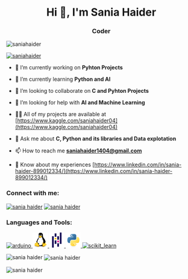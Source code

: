 <h1 align="center">Hi 👋, I'm Sania Haider</h1>
<h3 align="center">Coder</h3>

<p align="left"> <img src="https://komarev.com/ghpvc/?username=Saniahaider04&label=Profile%20views&color=0e75b6&style=flat" alt="saniahaider" /> </p>

<p align="left"> <a href="https://github.com/ryo-ma/github-profile-trophy"><img src="https://github-profile-trophy.vercel.app/?username=Saniahaider04" alt="saniahaider" /></a> </p>


- 🔭 I’m currently working on **Pyhton Projects**

- 🌱 I’m currently learning **Python and AI**

- 👯 I’m looking to collaborate on **C and Pyhton Projects**

- 🤝 I’m looking for help with **AI and Machine Learning**

- 👨‍💻 All of my projects are available at [https://www.kaggle.com/saniahaider04](https://www.kaggle.com/saniahaider04)

- 💬 Ask me about **C, Python and its libraries and Data explotation**

- 📫 How to reach me **saniahaider1404@gmail.com**

- 📄 Know about my experiences [https://www.linkedin.com/in/sania-haider-899012334/](https://www.linkedin.com/in/sania-haider-899012334/)



<h3 align="left">Connect with me:</h3>
<p align="left">

<a href="https://www.linkedin.com/in/sania-haider-899012334/" target="blank"><img align="center" src="https://raw.githubusercontent.com/rahuldkjain/github-profile-readme-generator/master/src/images/icons/Social/linked-in-alt.svg" alt="sania haider" height="30" width="40" /></a>
<a href="https://www.kaggle.com/saniahaider04" target="blank"><img align="center" src="https://raw.githubusercontent.com/rahuldkjain/github-profile-readme-generator/master/src/images/icons/Social/kaggle.svg" alt="sania haider" height="30" width="40" /></a>



</p>

<h3 align="left">Languages and Tools:</h3>
<p align="left"> <a href="https://www.arduino.cc/" target="_blank" rel="noreferrer"> <img src="https://cdn.worldvectorlogo.com/logos/arduino-1.svg" alt="arduino" width="40" height="40"/> </a> <a href="https://www.linux.org/" target="_blank" rel="noreferrer"> <img src="https://raw.githubusercontent.com/devicons/devicon/master/icons/linux/linux-original.svg" alt="linux" width="40" height="40"/> </a> <a href="https://pandas.pydata.org/" target="_blank" rel="noreferrer"> <img src="https://raw.githubusercontent.com/devicons/devicon/2ae2a900d2f041da66e950e4d48052658d850630/icons/pandas/pandas-original.svg" alt="pandas" width="40" height="40"/> </a> <a href="https://www.python.org" target="_blank" rel="noreferrer"> <img src="https://raw.githubusercontent.com/devicons/devicon/master/icons/python/python-original.svg" alt="python" width="40" height="40"/> </a> <a href="https://scikit-learn.org/" target="_blank" rel="noreferrer"> <img src="https://upload.wikimedia.org/wikipedia/commons/0/05/Scikit_learn_logo_small.svg" alt="scikit_learn" width="40" height="40"/> </a> </p>

<p><img align="left" src="https://github-readme-stats.vercel.app/api/top-langs?username=saniahaider04&show_icons=true&locale=en&layout=compact" alt="sania haider" /></p>

<p>&nbsp;<img align="center" src="https://github-readme-stats.vercel.app/api?username=saniahaider04&show_icons=true&locale=en" alt="sania haider" /></p>

<p><img align="center" src="https://github-readme-streak-stats.herokuapp.com/?user=sania haider&" alt="sania haider" /></p>
